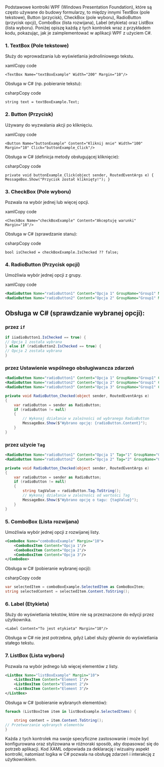 

Podstawowe kontrolki WPF (Windows Presentation Foundation), które są często używane do budowy formularzy, to między innymi TextBox (pole tekstowe), Button (przycisk), CheckBox (pole wyboru), RadioButton (przycisk opcji), ComboBox (lista rozwijana), Label (etykieta) oraz ListBox (lista wyboru). Poniżej opiszę każdą z tych kontrolek wraz z przykładem kodu, pokazując, jak je zaimplementować w aplikacji WPF z użyciem C#.

### 1. TextBox (Pole tekstowe)

Służy do wprowadzania lub wyświetlania jednoliniowego tekstu.

xamlCopy code

`<TextBox Name="textBoxExample" Width="200" Margin="10"/>`

Obsługa w C# (np. pobieranie tekstu):

csharpCopy code

`string text = textBoxExample.Text;`

### 2. Button (Przycisk)

Używany do wyzwalania akcji po kliknięciu.

xamlCopy code

`<Button Name="buttonExample" Content="Kliknij mnie" Width="100" Margin="10" Click="buttonExample_Click"/>`

Obsługa w C# (definicja metody obsługującej kliknięcie):

csharpCopy code

`private void buttonExample_Click(object sender, RoutedEventArgs e) {     MessageBox.Show("Przycisk został kliknięty!"); }`

### 3. CheckBox (Pole wyboru)

Pozwala na wybór jednej lub więcej opcji.

xamlCopy code

`<CheckBox Name="checkBoxExample" Content="Akceptuję warunki" Margin="10"/>`

Obsługa w C# (sprawdzanie stanu):

csharpCopy code

`bool isChecked = checkBoxExample.IsChecked ?? false;`

### 4. RadioButton (Przycisk opcji)

Umożliwia wybór jednej opcji z grupy.

xamlCopy code

```xml
<RadioButton Name="radioButton1" Content="Opcja 1" GroupName="Group1" Margin="10"/> 
<RadioButton Name="radioButton2" Content="Opcja 2" GroupName="Group1" Margin="10"/>
```

## Obsługa w C# (sprawdzanie wybranej opcji):

### przez `if`
```c#
if iiadioButton1.IsChecked == true) {     
// Opcja 1 została wybrana 
} else if (radioButton2.IsChecked == true) {     
// Opcja 2 została wybrana 
}
```

### przez Ustawienie wspólnego obsługiwancza zdarzeń

```xml
<RadioButton Name="radioButton1" Content="Opcja 1" GroupName="Group1" Checked="RadioButton_Checked" />
<RadioButton Name="radioButton2" Content="Opcja 2" GroupName="Group1" Checked="RadioButton_Checked" />
<RadioButton Name="radioButton3" Content="Opcja 3" GroupName="Group1" Checked="RadioButton_Checked" />

```

```c#
private void RadioButton_Checked(object sender, RoutedEventArgs e)
{
    var radioButton = sender as RadioButton;
    if (radioButton != null)
    {
        // Wykonaj działanie w zależności od wybranego RadioButton
        MessageBox.Show($"Wybrano opcję: {radioButton.Content}");
    }
}

```

### przez użycie `Tag`
```xml
<RadioButton Name="radioButton1" Content="Opcja 1" Tag="1" GroupName="Group1" Checked="RadioButton_Checked" />
<RadioButton Name="radioButton2" Content="Opcja 2" Tag="2" GroupName="Group1" Checked="RadioButton_Checked" />

```

```c#
private void RadioButton_Checked(object sender, RoutedEventArgs e)
{
    var radioButton = sender as RadioButton;
    if (radioButton != null)
    {
        string tagValue = radioButton.Tag.ToString();
        // Wykonaj działanie w zależności od wartości Tag
        MessageBox.Show($"Wybrano opcję o tagu: {tagValue}");
    }
}

```
















### 5. ComboBox (Lista rozwijana)

Umożliwia wybór jednej opcji z rozwijanej listy.

```xml
<ComboBox Name="comboBoxExample" Margin="10">     
	<ComboBoxItem Content="Opcja 1"/>     
	<ComboBoxItem Content="Opcja 2"/>     
	<ComboBoxItem Content="Opcja 3"/> 
</ComboBox>
```

Obsługa w C# (pobieranie wybranej opcji):

csharpCopy code

```c#
var selectedItem = comboBoxExample.SelectedItem as ComboBoxItem; 
string selectedContent = selectedItem.Content.ToString();
```

### 6. Label (Etykieta)

Służy do wyświetlania tekstów, które nie są przeznaczone do edycji przez użytkownika.



`<Label Content="To jest etykieta" Margin="10"/>`

Obsługa w C# nie jest potrzebna, gdyż Label służy głównie do wyświetlania stałego tekstu.

### 7. ListBox (Lista wyboru)

Pozwala na wybór jednego lub więcej elementów z listy.


```xml
<ListBox Name="listBoxExample" Margin="10">     
	<ListBoxItem Content="Element 1"/>     
	<ListBoxItem Content="Element 2"/>     
	<ListBoxItem Content="Element 3"/> 
</ListBox>
```

Obsługa w C# (pobieranie wybranych elementów):
```c#
foreach (ListBoxItem item in listBoxExample.SelectedItems) { 

	string content = item.Content.ToString();     
// Przetwarzanie wybranych elementów 
}
```


Każda z tych kontrolek ma swoje specyficzne zastosowanie i może być konfigurowana oraz stylizowana w różnoraki sposób, aby dopasować się do potrzeb aplikacji. Kod XAML odpowiada za deklarację i wizualny aspekt kontrolki, natomiast logika w C# pozwala na obsługę zdarzeń i interakcję z użytkownikiem.














